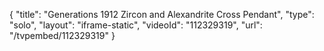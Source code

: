{
    "title": "Generations 1912 Zircon and Alexandrite Cross Pendant",
    "type": "solo",
    "layout": "iframe-static",
    "videoId": "112329319",
    "url": "\/tvpembed\/112329319"
}